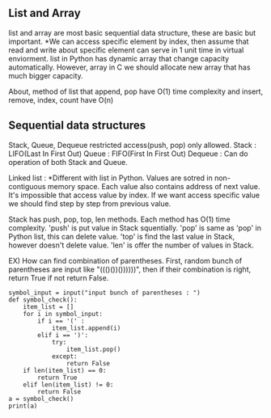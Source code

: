 ## List and Array
list and array are most basic sequential data structure, these are basic but important.
*We can access specific element by index, then assume that read and write about specific element can serve in 1 unit time in virtual enviorment. 
list in Python has dynamic array that change capacity automatically. However, array in C we should allocate new array that has much bigger capacity.

About, method of list that append, pop have O(1) time complexity and insert, remove, index, count have O(n)

## Sequential data structures

Stack, Queue, Dequeue
restricted access(push, pop) only allowed.
Stack : LIFO(Last In First Out)
Queue : FIFO(First In First Out)
Dequeue : Can do operation of both Stack and Queue.

Linked list : *Different with list in Python.
Values are sotred in non-contiguous memory space. 
Each value also contains address of next value. 
It's impossible that access value by index. If we want access specific value we should find step by step from previous value.

Stack has push, pop, top, len methods. 
Each method has O(1) time complexity.
'push' is put value in Stack squentially.
'pop' is same as 'pop' in Python list, this can delete value.
'top' is find the last value in Stack, however doesn't delete value.
'len' is offer the number of values in Stack.

EX) How can find combination of parentheses.
First, random bunch of parentheses are input like "((()())())))))", then if their combination is right, return True if not return False.
```
symbol_input = input("input bunch of parentheses : ")
def symbol_check():
    item_list = []
    for i in symbol_input:
        if i == '(' :
            item_list.append(i)
        elif i == ')':
            try:
                item_list.pop()
            except:
                return False
    if len(item_list) == 0:
        return True
    elif len(item_list) != 0:
        return False
a = symbol_check()
print(a)
```
